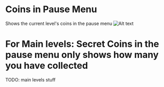 # Coins in Pause Menu

Shows the current level's coins in the pause menu
![Alt text](weebify.coins_in_pause_menu/ss.png)

# For Main levels: Secret Coins in the pause menu only shows how many you have collected

TODO: main levels stuff